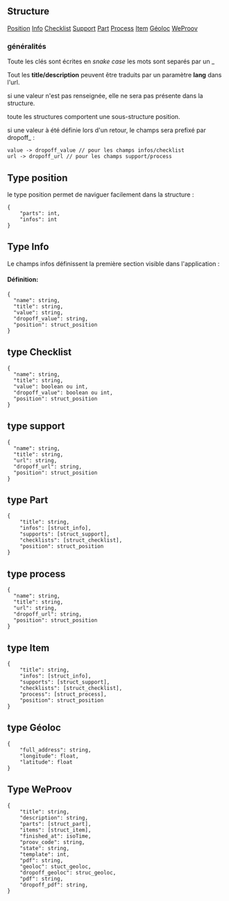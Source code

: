 ## Structure

[Position](#type-position)
[Info](#type-info)
[Checklist](#type-checklist)
[Support](#type-support)
[Part](#type-part)
[Process](#type-process)
[Item](#type-item)
[Géoloc](#type-géoloc)
[WeProov](#type-weproov)

### généralités

Toute les clés sont écrites en *snake case* les mots sont separés par un _ 

Tout les **title/description** peuvent être traduits par un paramètre **lang** dans l'url. 

si une valeur n'est pas renseignée, elle ne sera pas présente dans la structure.

toute les structures comportent une sous-structure position.

si une valeur à été définie lors d'un retour, le champs sera prefixé par dropoff_ :

```
value -> dropoff_value // pour les champs infos/checklist
url -> dropoff_url // pour les champs support/process
```


## Type position

le type position permet de naviguer facilement dans la structure :
```
{
	"parts": int,
	"infos": int
}
```

## Type Info

Le champs infos définissent la première section visible dans l'application :

#### Définition:

```
{
  "name": string,
  "title": string,
  "value": string,
  "dropoff_value": string,
  "position": struct_position
}
```

## type Checklist

```
{
  "name": string,
  "title": string,
  "value": boolean ou int,
  "dropoff_value": boolean ou int,
  "position": struct_position
}
```

## type support

```
{
  "name": string,
  "title": string,
  "url": string,
  "dropoff_url": string,
  "position": struct_position
}
```

## type Part

```
{
	"title": string,
	"infos": [struct_info],
	"supports": [struct_support],
	"checklists": [struct_checklist],
	"position": struct_position
}
```

## type process
```
{
  "name": string,
  "title": string,
  "url": string,
  "dropoff_url": string,
  "position": struct_position
}
```

## type Item
```
{
	"title": string,
	"infos": [struct_info],
	"supports": [struct_support],
	"checklists": [struct_checklist],
	"process": [struct_process],
	"position": struct_position
}
```

## type Géoloc 

```
{
	"full_address": string,
	"longitude": float,
	"latitude": float
}
```

## Type WeProov 

```
{
	"title": string,
	"description": string,
	"parts": [struct_part],
	"items": [struct_item],
	"finished_at": isoTime,
	"proov_code": string,
	"state": string,
	"template": int,
	"pdf": string,
	"geoloc": stuct_geoloc,
	"dropoff_geoloc": struc_geoloc,
	"pdf": string,
	"dropoff_pdf": string,
}
```